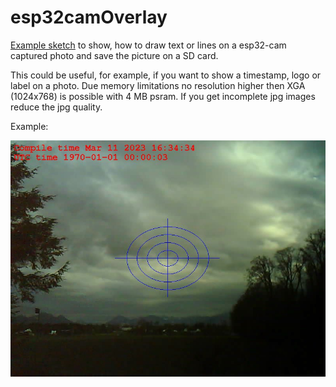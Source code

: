 # esp32camOverlay
[Example sketch](src/esp32camOverlay/esp32camOverlay.ino)  to show, how to draw text or lines on a esp32-cam captured photo and save the picture on a SD card.

This could be useful, for example, if you want to show a timestamp, logo or label on a photo. Due memory limitations no resolution higher then XGA (1024x768) is possible with 4 MB psram. If you get incomplete jpg images reduce the jpg quality.
 
Example:

![overlay](/assets/images/overlay.jpg)
